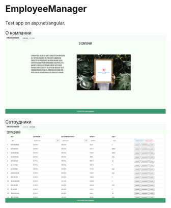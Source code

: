 # EmployeeManager
 Test app on asp.net/angular.
 
О компании
![Image alt](https://github.com/gitLibega/EmployeeManager/blob/main/presents/AboutUs.PNG)


Сотрудники
![Image alt](https://github.com/gitLibega/EmployeeManager/blob/main/presents/Employees.PNG)
